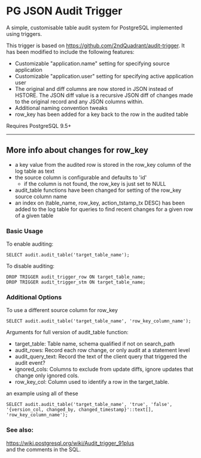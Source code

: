 # PG JSON Audit Trigger

A simple, customisable table audit system for PostgreSQL implemented using
triggers.

This trigger is based on https://github.com/2ndQuadrant/audit-trigger.
It has been modified to include the following features:

  * Customizable "application.name" setting for specifying source application
  * Customizable "application.user" setting for specifying active application user
  * The original and diff columns are now stored in JSON instead of HSTORE.
    The JSON diff value is a recursive JSON diff of changes made to the original
    record and any JSON columns within.
  * Additional naming convention tweaks
  * row_key has been added for a key back to the row in the audited table

Requires PostgreSQL 9.5+

----

## More info about changes for row_key
* a key value from the audited row is stored in the row_key column of the log table as text
* the source column is configurable and defaults to 'id'
    * if the column is not found, the row_key is just set to NULL
* audit_table functions have been changed for setting of the row_key source column name
* an index on (table_name, row_key, action_tstamp_tx DESC) has been added to the log table
 for queries to find recent changes for a given row of a given table


### Basic Usage

To enable auditing:

    SELECT audit.audit_table('target_table_name');
    
To disable auditing:

    DROP TRIGGER audit_trigger_row ON target_table_name;
    DROP TRIGGER audit_trigger_stm ON target_table_name;
    
### Additional Options

To use a different source column for row_key

    SELECT audit.audit_table('target_table_name', 'row_key_column_name');

Arguments for full version of audit_table function:
    
* target_table:     Table name, schema qualified if not on search_path
* audit_rows:       Record each row change, or only audit at a statement level
* audit_query_text: Record the text of the client query that triggered the audit event?
* ignored_cols:     Columns to exclude from update diffs, ignore updates that change only ignored cols.
* row_key_col:      Column used to identify a row in the target_table.

an example using all of these

    SELECT audit.audit_table('target_table_name', 'true', 'false', '{version_col, changed_by, changed_timestamp}'::text[], 'row_key_column_name');
    
### See also:

https://wiki.postgresql.org/wiki/Audit_trigger_91plus  
and the comments in the SQL.  
